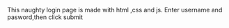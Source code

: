 This naughty login page is made with html ,css and js.
Enter username and pasword,then click submit
